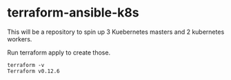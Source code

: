 # terraform-ansible-k8s

This will be a repository to spin up 3 Kuebernetes masters and 2 kubernetes workers. 

Run terraform apply to create those. 

```
terraform -v
Terraform v0.12.6
```
